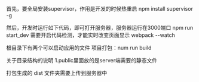 首先，要全局安装supervisor，作用是开发的时候热重启
npm install supervisor -g

然后，开发时运行如下代码，即可打开服务器，服务器运行在3000端口
npm run start_dev
需要开启代码检测，才能实时改变页面显示
webpack --watch

根目录下有两个可以启动应用的文件
项目打包：num run build

关于目录结构的说明
1.public里面放的是server端需要的静态文件


打包生成的 dist 文件夹需要上传到服务器中
